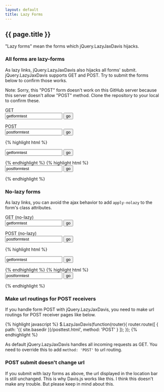 ```yaml
---
layout: default
title: Lazy Forms
---
```


## {{ page.title }}

"Lazy forms" mean the forms which jQuery.LazyJaxDavis hijacks.  

### All forms are lazy-forms

As lazy links, jQuery.LazyJaxDavis also hijacks all forms' submit.  
jQuery.LazyJaxDavis supports GET and POST. Try to submit the forms below to confirm those works.

Note: Sorry, this "POST" form doesn't work on this GitHub server because this server doesn't allow "POST" method. Clone the repository to your local to confirm these.

<div class="mod-forms">
	<div class="h">GET</div>
	<form action="{{ site.basedir }}/gettest.html" method="get">
		<input type="text" value="getformtest" name="getval"> <input type="submit" value="go">
	</form>
	<div class="h">POST</div>
	<form action="{{ site.basedir }}/posttest.html" method="post">
		<input type="text" value="postformtest" name="postval"> <input type="submit" value="go">
	</form>
</div>

{% highlight html %}
<form action="{{ site.basedir }}/gettest.html" method="get">
	<input type="text" value="getformtest" name="getval"> <input type="submit" value="go">
</form>
{% endhighlight %}
{% highlight html %}
<form action="{{ site.basedir }}/posttest.html" method="post">
	<input type="text" value="postformtest" name="postval"> <input type="submit" value="go">
</form>
{% endhighlight %}

### No-lazy forms

As lazy links, you can avoid the ajax behavior to add `apply-nolazy` to the form's class attributes.

<div class="mod-forms">
	<div class="h">GET (no-lazy)</div>
	<form action="{{ site.basedir }}/gettest.html" method="get" class="apply-nolazy">
		<input type="text" value="getformtest" name="getval"> <input type="submit" value="go">
	</form>
	<div class="h">POST (no-lazy)</div>
	<form action="{{ site.basedir }}/posttest.html" method="post" class="apply-nolazy">
		<input type="text" value="postformtest" name="postval"> <input type="submit" value="go">
	</form>
</div>

{% highlight html %}
<form action="{{ site.basedir }}/gettest.html" method="get" class="apply-nolazy">
	<input type="text" value="getformtest" name="getval"> <input type="submit" value="go">
</form>
{% endhighlight %}
{% highlight html %}
<form action="{{ site.basedir }}/posttest.html" method="post" class="apply-nolazy">
	<input type="text" value="postformtest" name="postval"> <input type="submit" value="go">
</form>
{% endhighlight %}

### Make url routings for POST receivers

If you handle form POST with jQuery.LazyJaxDavis, you need to make url routings for POST receiver pages like below.

{% highlight javascript %}
$.LazyJaxDavis(function(router){
	router.route([
		{
			path: '{{ site.basedir }}/posttest.html',
			method: 'POST'
		}
	]);
});
{% endhighlight %}

As default jQuery.LazyJaxDavis handles all incoming requests as GET. You need to override this to add `method: 'POST'` to url routing.

### POST submit doesn't change url

If you submit with lazy forms as above, the url displayed in the location bar is still unchanged. This is why Davis.js works like this. I think this doesn't make any trouble. But please keep in mind about this.


